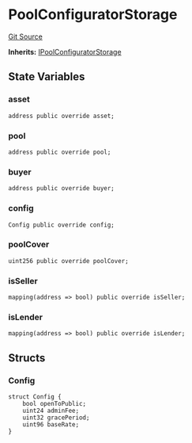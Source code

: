# PoolConfiguratorStorage

[Git Source](https://github.com/bsostech/isle/blob/1b9b42ecc99464a07a9859078c2c7bc923a6500d/docs/reference)

**Inherits:**
[IPoolConfiguratorStorage](/docs/reference/interfaces/pool/IPoolConfiguratorStorage.md)

## State Variables

### asset

```solidity
address public override asset;
```

### pool

```solidity
address public override pool;
```

### buyer

```solidity
address public override buyer;
```

### config

```solidity
Config public override config;
```

### poolCover

```solidity
uint256 public override poolCover;
```

### isSeller

```solidity
mapping(address => bool) public override isSeller;
```

### isLender

```solidity
mapping(address => bool) public override isLender;
```

## Structs

### Config

```solidity
struct Config {
    bool openToPublic;
    uint24 adminFee;
    uint32 gracePeriod;
    uint96 baseRate;
}
```
